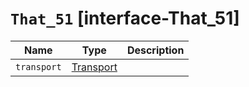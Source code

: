 # `That_51` [interface-That_51]

| Name | Type | Description |
| - | - | - |
| `transport` | [Transport](./Transport.md) | &nbsp; |
